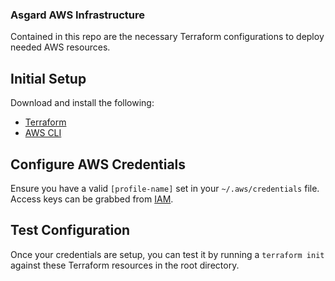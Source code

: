 ### Asgard AWS Infrastructure

Contained in this repo are the necessary Terraform configurations to deploy needed AWS resources.

## Initial Setup
Download and install the following:
- [Terraform](https://www.terraform.io/downloads.html)
- [AWS CLI](https://docs.aws.amazon.com/cli/latest/userguide/install-cliv2.html)

## Configure AWS Credentials
Ensure you have a valid `[profile-name]` set in your `~/.aws/credentials` file. Access keys can be grabbed from [IAM](https://console.aws.amazon.com/iam/home).

## Test Configuration
Once your credentials are setup, you can test it by running a `terraform init` against these Terraform resources in the root directory.